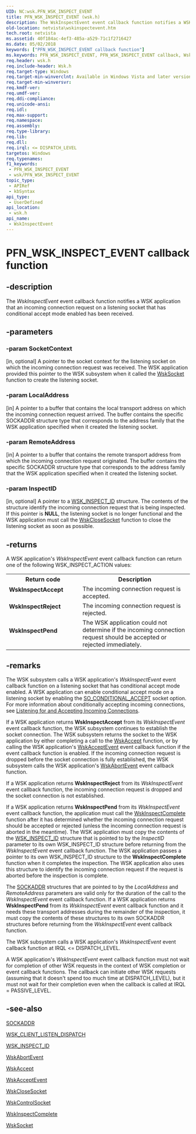 ```yaml
---
UID: NC:wsk.PFN_WSK_INSPECT_EVENT
title: PFN_WSK_INSPECT_EVENT (wsk.h)
description: The WskInspectEvent event callback function notifies a WSK application that an incoming connection request on a listening socket that has conditional accept mode enabled has been received.
old-location: netvista\wskinspectevent.htm
tech.root: netvista
ms.assetid: 40f184ac-4ef3-485a-a529-71c1f2716427
ms.date: 05/02/2018
keywords: ["PFN_WSK_INSPECT_EVENT callback function"]
ms.keywords: PFN_WSK_INSPECT_EVENT, PFN_WSK_INSPECT_EVENT callback, WskInspectEvent, WskInspectEvent callback function [Network Drivers Starting with Windows Vista], netvista.wskinspectevent, wsk/WskInspectEvent, wskref_096ba538-90c2-454b-9334-d6241425945e.xml
req.header: wsk.h
req.include-header: Wsk.h
req.target-type: Windows
req.target-min-winverclnt: Available in Windows Vista and later versions of the Windows operating   systems.
req.target-min-winversvr: 
req.kmdf-ver: 
req.umdf-ver: 
req.ddi-compliance: 
req.unicode-ansi: 
req.idl: 
req.max-support: 
req.namespace: 
req.assembly: 
req.type-library: 
req.lib: 
req.dll: 
req.irql: <= DISPATCH_LEVEL
targetos: Windows
req.typenames: 
f1_keywords:
 - PFN_WSK_INSPECT_EVENT
 - wsk/PFN_WSK_INSPECT_EVENT
topic_type:
 - APIRef
 - kbSyntax
api_type:
 - UserDefined
api_location:
 - wsk.h
api_name:
 - WskInspectEvent
---
```


# PFN_WSK_INSPECT_EVENT callback function


## -description

The 
  <i>WskInspectEvent</i> event callback function notifies a WSK application that an incoming connection
  request on a listening socket that has conditional accept mode enabled has been received.

## -parameters

### -param SocketContext 

[in, optional]
A pointer to the socket context for the listening socket on which the incoming connection request
     was received. The WSK application provided this pointer to the WSK subsystem when it called the 
     <a href="/windows-hardware/drivers/ddi/wsk/nc-wsk-pfn_wsk_socket">WskSocket</a> function to create the listening
     socket.

### -param LocalAddress 

[in]
A pointer to a buffer that contains the local transport address on which the incoming connection
     request arrived. The buffer contains the specific SOCKADDR structure type that corresponds to the
     address family that the WSK application specified when it created the listening socket.

### -param RemoteAddress 

[in]
A pointer to a buffer that contains the remote transport address from which the incoming
     connection request originated. The buffer contains the specific SOCKADDR structure type that corresponds
     to the address family that the WSK application specified when it created the listening socket.

### -param InspectID 

[in, optional]
A pointer to a 
     <a href="/windows-hardware/drivers/ddi/wsk/ns-wsk-_wsk_inspect_id">WSK_INSPECT_ID</a> structure. The contents of
     the structure identify the incoming connection request that is being inspected. If this pointer is <b>NULL</b>,
     the listening socket is no longer functional and the WSK application must call the 
     <a href="/windows-hardware/drivers/ddi/wsk/nc-wsk-pfn_wsk_close_socket">WskCloseSocket</a> function to close the
     listening socket as soon as possible.

## -returns

A WSK application's 
     <i>WskInspectEvent</i> event callback function can return one of the following WSK_INSPECT_ACTION
     values:

<table>
<tr>
<th>Return code</th>
<th>Description</th>
</tr>
<tr>
<td width="40%">
<dl>
<dt><b><b>WskInspectAccept</b></b></dt>
</dl>
</td>
<td width="60%">
The incoming connection request is accepted.

</td>
</tr>
<tr>
<td width="40%">
<dl>
<dt><b><b>WskInspectReject</b></b></dt>
</dl>
</td>
<td width="60%">
The incoming connection request is rejected.

</td>
</tr>
<tr>
<td width="40%">
<dl>
<dt><b><b>WskInspectPend</b></b></dt>
</dl>
</td>
<td width="60%">
The WSK application could not determine if the incoming connection request should be accepted or
       rejected immediately.

</td>
</tr>
</table>

## -remarks

The WSK subsystem calls a WSK application's 
    <i>WskInspectEvent</i> event callback function on a listening socket that has conditional accept mode
    enabled. A WSK application can enable conditional accept mode on a listening socket by enabling the 
    <a href="/windows-hardware/drivers/network/so-conditional-accept">SO_CONDITIONAL_ACCEPT</a> socket option.
    For more information about conditionally accepting incoming connections, see 
    <a href="/windows-hardware/drivers/network/listening-for-and-accepting-incoming-connections">Listening for and
    Accepting Incoming Connections</a>.

If a WSK application returns 
    <b>WskInspectAccept</b> from its 
    <i>WskInspectEvent</i> event callback function, the WSK subsystem continues to establish the socket
    connection. The WSK subsystem returns the socket to the WSK application by either completing a call to
    the 
    <a href="/windows-hardware/drivers/ddi/wsk/nc-wsk-pfn_wsk_accept">WskAccept</a> function, or by calling the WSK
    application's 
    <a href="/windows-hardware/drivers/ddi/wsk/nc-wsk-pfn_wsk_accept_event">WskAcceptEvent</a> event callback function if
    the event callback function is enabled. If the incoming connection request is dropped before the socket
    connection is fully established, the WSK subsystem calls the WSK application's 
    <a href="/windows-hardware/drivers/ddi/wsk/nc-wsk-pfn_wsk_abort_event">WskAbortEvent</a> event callback function.

If a WSK application returns 
    <b>WskInspectReject</b> from its 
    <i>WskInspectEvent</i> event callback function, the incoming connection request is dropped and the socket
    connection is not established.

If a WSK application returns 
    <b>WskInspectPend</b> from its 
    <i>WskInspectEvent</i> event callback function, the application must call the 
    <a href="/windows-hardware/drivers/ddi/wsk/nc-wsk-pfn_wsk_inspect_complete">WskInspectComplete</a> function after it
    has determined whether the incoming connection request should be accepted or rejected (unless the
    incoming connection request is aborted in the meantime). The WSK application must copy the contents of
    the 
    <a href="/windows-hardware/drivers/ddi/wsk/ns-wsk-_wsk_inspect_id">WSK_INSPECT_ID</a> structure that is pointed to
    by the 
    <i>InspectID</i> parameter to its own WSK_INSPECT_ID structure before returning from the 
    <i>WskInspectEvent</i> event callback function. The WSK application passes a pointer to its own
    WSK_INSPECT_ID structure to the 
    <b>WskInspectComplete</b> function when it completes the inspection. The WSK application also uses this
    structure to identify the incoming connection request if the request is aborted before the inspection is
    complete.

The 
    <a href="/windows/win32/api/ws2def/ns-ws2def-sockaddr">SOCKADDR</a> structures that are pointed to by the 
    <i>LocalAddress</i> and 
    <i>RemoteAddress</i> parameters are valid only for the duration of the call to the 
    <i>WskInspectEvent</i> event callback function. If a WSK application returns 
    <b>WskInspectPend</b> from its 
    <i>WskInspectEvent</i> event callback function and it needs these transport addresses during the remainder
    of the inspection, it must copy the contents of these structures to its own SOCKADDR structures before
    returning from the 
    <i>WskInspectEvent</i> event callback function.

The WSK subsystem calls a WSK application's 
    <i>WskInspectEvent</i> event callback function at IRQL <= DISPATCH_LEVEL.

A WSK application's <i>WskInspectEvent</i> event callback function must not wait for completion of other WSK requests in the context of WSK completion or event callback functions. The callback can initiate other WSK requests (assuming that it doesn't spend too much time at DISPATCH_LEVEL), but it must not wait for their completion even when the callback is called at IRQL = PASSIVE_LEVEL.

## -see-also

<a href="/windows/win32/api/ws2def/ns-ws2def-sockaddr">SOCKADDR</a>



<a href="/windows-hardware/drivers/ddi/wsk/ns-wsk-_wsk_client_listen_dispatch">WSK_CLIENT_LISTEN_DISPATCH</a>



<a href="/windows-hardware/drivers/ddi/wsk/ns-wsk-_wsk_inspect_id">WSK_INSPECT_ID</a>



<a href="/windows-hardware/drivers/ddi/wsk/nc-wsk-pfn_wsk_abort_event">WskAbortEvent</a>



<a href="/windows-hardware/drivers/ddi/wsk/nc-wsk-pfn_wsk_accept">WskAccept</a>



<a href="/windows-hardware/drivers/ddi/wsk/nc-wsk-pfn_wsk_accept_event">WskAcceptEvent</a>



<a href="/windows-hardware/drivers/ddi/wsk/nc-wsk-pfn_wsk_close_socket">WskCloseSocket</a>



<a href="/windows-hardware/drivers/ddi/wsk/nc-wsk-pfn_wsk_control_socket">WskControlSocket</a>



<a href="/windows-hardware/drivers/ddi/wsk/nc-wsk-pfn_wsk_inspect_complete">WskInspectComplete</a>



<a href="/windows-hardware/drivers/ddi/wsk/nc-wsk-pfn_wsk_socket">WskSocket</a>
